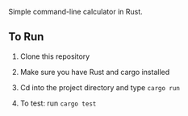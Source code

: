 Simple command-line calculator in Rust.

## To Run

1. Clone this repository

2. Make sure you have Rust and cargo installed

3. Cd into the project directory and type `cargo run`

4. To test: run `cargo test`
